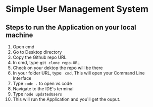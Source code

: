 # Simple User Management System

## Steps to run the Application on your local machine

1. Open cmd
2. Go to Desktop directory
3. Copy the Github repo URL
4. In cmd, type ``` git clone repo-URL ```
5. Check on your dektop the repo will be there 
6. In your folder URL, type ``` cmd```, This will open your Command Line Interface
7. Type ```code .``` to open vs code 
8. Navigate to the IDE's terminal
9. Type ```node updatedUsers``` 
10. This will run the Application and you'll get the ouput. 
